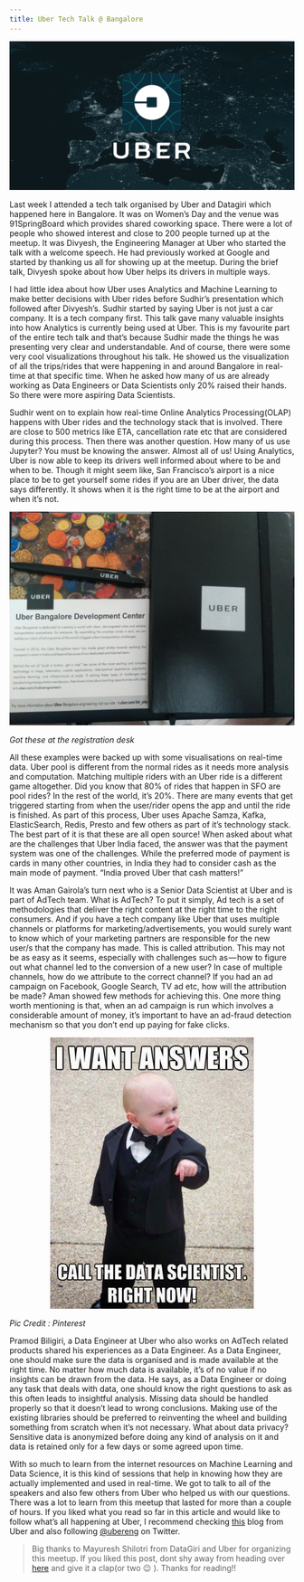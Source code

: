```yaml
---
title: Uber Tech Talk @ Bangalore
---
```

![](\assets\images\uber.png?raw=true)

Last week I attended a tech talk organised by Uber and Datagiri which happened here in Bangalore. It was on Women’s Day and the venue was 91SpringBoard which provides shared coworking space. There were a lot of people who showed interest and close to 200 people turned up at the meetup. It was Divyesh, the Engineering Manager at Uber who started the talk with a welcome speech. He had previously worked at Google and started by thanking us all for showing up at the meetup. During the brief talk, Divyesh spoke about how Uber helps its drivers in multiple ways.

I had little idea about how Uber uses Analytics and Machine Learning to make better decisions with Uber rides before Sudhir’s presentation which followed after Divyesh’s. Sudhir started by saying Uber is not just a car company. It is a tech company first. This talk gave many valuable insights into how Analytics is currently being used at Uber. This is my favourite part of the entire tech talk and that’s because Sudhir made the things he was presenting very clear and understandable. And of course, there were some very cool visualizations throughout his talk. He showed us the visualization of all the trips/rides that were happening in and around Bangalore in real-time at that specific time. When he asked how many of us are already working as Data Engineers or Data Scientists only 20% raised their hands. So there were more aspiring Data Scientists.

Sudhir went on to explain how real-time Online Analytics Processing(OLAP) happens with Uber rides and the technology stack that is involved. There are close to 500 metrics like ETA, cancellation rate etc that are considered during this process. Then there was another question. How many of us use Jupyter? You must be knowing the answer. Almost all of us! Using Analytics, Uber is now able to keep its drivers well informed about where to be and when to be. Though it might seem like, San Francisco’s airport is a nice place to be to get yourself some rides if you are an Uber driver, the data says differently. It shows when it is the right time to be at the airport and when it’s not.


![](\assets\images\ubermeetup.jpg?raw=true)
<p class="caption"><i>Got these at the registration desk</i></p>

All these examples were backed up with some visualisations on real-time data. Uber pool is different from the normal rides as it needs more analysis and computation. Matching multiple riders with an Uber ride is a different game altogether. Did you know that 80% of rides that happen in SFO are pool rides? In the rest of the world, it’s 20%. There are many events that get triggered starting from when the user/rider opens the app and until the ride is finished. As part of this process, Uber uses Apache Samza, Kafka, ElasticSearch, Redis, Presto and few others as part of it’s technology stack. The best part of it is that these are all open source! When asked about what are the challenges that Uber India faced, the answer was that the payment system was one of the challenges. While the preferred mode of payment is cards in many other countries, in India they had to consider cash as the main mode of payment. “India proved Uber that cash matters!”

It was Aman Gairola’s turn next who is a Senior Data Scientist at Uber and is part of AdTech team. What is AdTech? To put it simply, Ad tech is a set of methodologies that deliver the right content at the right time to the right consumers. And if you have a tech company like Uber that uses multiple channels or platforms for marketing/advertisements, you would surely want to know which of your marketing partners are responsible for the new user/s that the company has made. This is called attribution. This may not be as easy as it seems, especially with challenges such as — how to figure out what channel led to the conversion of a new user? In case of multiple channels, how do we attribute to the correct channel? If you had an ad campaign on Facebook, Google Search, TV ad etc, how will the attribution be made? Aman showed few methods for achieving this. One more thing worth mentioning is that, when an ad campaign is run which involves a considerable amount of money, it’s important to have an ad-fraud detection mechanism so that you don’t end up paying for fake clicks.

<p align="center"><img src="\assets\images\datacleaning.jpg?raw=true" alt="" /></p>
<p class="caption"><i>Pic Credit : Pinterest</i></p>

Pramod Biligiri, a Data Engineer at Uber who also works on AdTech related products shared his experiences as a Data Engineer. As a Data Engineer, one should make sure the data is organised and is made available at the right time. No matter how much data is available, it’s of no value if no insights can be drawn from the data. He says, as a Data Engineer or doing any task that deals with data, one should know the right questions to ask as this often leads to insightful analysis. Missing data should be handled properly so that it doesn’t lead to wrong conclusions. Making use of the existing libraries should be preferred to reinventing the wheel and building something from scratch when it’s not necessary. What about data privacy? Sensitive data is anonymized before doing any kind of analysis on it and data is retained only for a few days or some agreed upon time.

With so much to learn from the internet resources on Machine Learning and Data Science, it is this kind of sessions that help in knowing how they are actually implemented and used in real-time. We got to talk to all of the speakers and also few others from Uber who helped us with our questions. There was a lot to learn from this meetup that lasted for more than a couple of hours. If you liked what you read so far in this article and would like to follow what’s all happening at Uber, I recommend checking [this](https://eng.uber.com/) blog from Uber and also following [@ubereng](https://twitter.com/UberEng) on Twitter.


> Big thanks to Mayuresh Shilotri from DataGiri and Uber for organizing this meetup. If you liked this post, dont shy away from heading over [here](https://medium.com/@theimgclist/google-knows-how-to-teach-45e531ab3ada) and give it a clap(or two :wink: ). Thanks for reading!!





